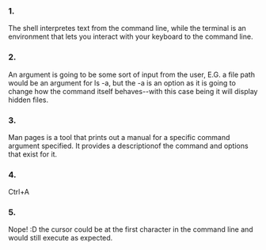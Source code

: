 ### 1.
The shell interpretes text from the command line, while the terminal is an
environment that lets you interact with your keyboard to the command line.

### 2.
An argument is going to be some sort of input from the user, E.G. a file path
would be an argument for ls -a, but the -a is an option as it is going to change
how the command itself behaves--with this case being it will display hidden
files.

### 3.
Man pages is a tool that prints out a manual for a specific command argument
specified. It provides a descriptionof the command and options that exist for
it.

### 4.
Ctrl+A

### 5.
Nope! :D the cursor could be at the first character in the command line and
would still execute as expected.
